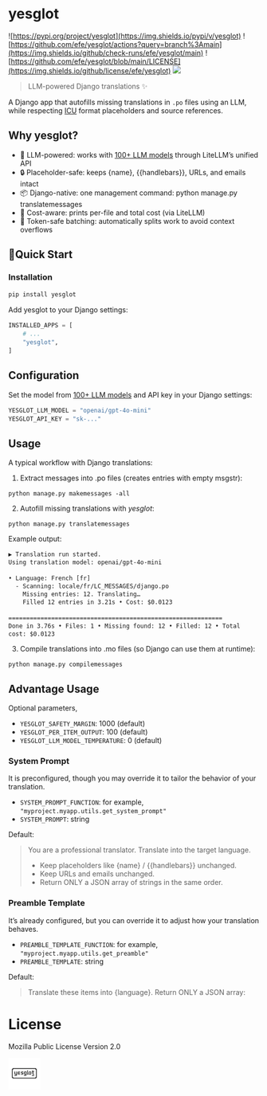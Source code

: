 # yesglot

![https://pypi.org/project/yesglot](https://img.shields.io/pypi/v/yesglot) ![https://github.com/efe/yesglot/actions?query=branch%3Amain](https://img.shields.io/github/check-runs/efe/yesglot/main) ![https://github.com/efe/yesglot/blob/main/LICENSE](https://img.shields.io/github/license/efe/yesglot) ![](https://img.shields.io/pypi/frameworkversions/django/yesglot)

> LLM-powered Django translations ✨

A Django app that autofills missing translations in `.po` files using an LLM, while respecting [ICU](https://unicode-org.github.io/icu/) format placeholders and source references.

## Why yesglot?

- 🧠 LLM-powered: works with [100+ LLM models](https://models.litellm.ai/) through LiteLLM’s unified API
- 🔒 Placeholder-safe: keeps {name}, {{handlebars}}, URLs, and emails intact
- 📦 Django-native: one management command: python manage.py translatemessages
- 🧮 Cost-aware: prints per-file and total cost (via LiteLLM)
- 🧱 Token-safe batching: automatically splits work to avoid context overflows

## 🚀Quick Start

### Installation

```python
pip install yesglot
```

Add yesglot to your Django settings:

```python
INSTALLED_APPS = [
    # ...
    "yesglot",
]
```

## Configuration

Set the model from [100+ LLM models](https://models.litellm.ai/) and API key in your Django settings:

```python
YESGLOT_LLM_MODEL = "openai/gpt-4o-mini"
YESGLOT_API_KEY = "sk-..."
```


## Usage

A typical workflow with Django translations:

1. Extract messages into .po files (creates entries with empty msgstr):

```
python manage.py makemessages -all
```

2. Autofill missing translations with *yesglot*:

```
python manage.py translatemessages
```

Example output:

```
▶ Translation run started.
Using translation model: openai/gpt-4o-mini

• Language: French [fr]
  - Scanning: locale/fr/LC_MESSAGES/django.po
    Missing entries: 12. Translating…
    Filled 12 entries in 3.21s • Cost: $0.0123

============================================================
Done in 3.76s • Files: 1 • Missing found: 12 • Filled: 12 • Total cost: $0.0123
```

3. Compile translations into .mo files (so Django can use them at runtime):

```
python manage.py compilemessages
```

## Advantage Usage

Optional parameters,

- `YESGLOT_SAFETY_MARGIN`: 1000 (default)
- `YESGLOT_PER_ITEM_OUTPUT`: 100 (default)
- `YESGLOT_LLM_MODEL_TEMPERATURE`: 0 (default)

### System Prompt

It is preconfigured, though you may override it to tailor the behavior of your translation.

- `SYSTEM_PROMPT_FUNCTION`: for example, `"myproject.myapp.utils.get_system_prompt"`
- `SYSTEM_PROMPT`: string

Default:

> You are a professional translator. Translate into the target language.
> - Keep placeholders like {name} / {{handlebars}} unchanged.
> - Keep URLs and emails unchanged.
> - Return ONLY a JSON array of strings in the same order.


### Preamble Template

It’s already configured, but you can override it to adjust how your translation behaves.

- `PREAMBLE_TEMPLATE_FUNCTION`: for example, `"myproject.myapp.utils.get_preamble"`
- `PREAMBLE_TEMPLATE`: string

Default:

> Translate these items into {language}. Return ONLY a JSON array:

# License

Mozilla Public License Version 2.0

![Yesglot Logo](assets/logo.png)
